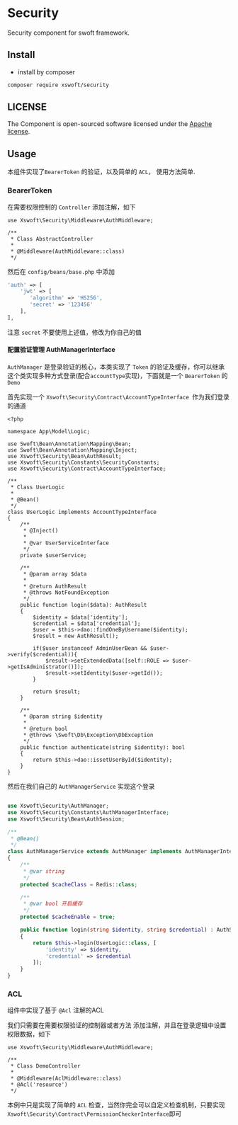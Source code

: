 # Security

Security component for swoft framework.

## Install

- install by composer

```bash
composer require xswoft/security
```

## LICENSE

The Component is open-sourced software licensed under the [Apache license](LICENSE).

## Usage

本组件实现了`BearerToken` 的验证，以及简单的 `ACL`， 使用方法简单.

### BearerToken

在需要权限控制的 `Controller` 添加注解，如下

```
use Xswoft\Security\Middleware\AuthMiddleware;

/**
 * Class AbstractController
 *
 * @Middleware(AuthMiddleware::class)
 */
```

然后在 `config/beans/base.php` 中添加

```php
'auth' => [
    'jwt' => [
       'algorithm' => 'HS256',
       'secret' => '123456'
    ],
],
```

注意 `secret` 不要使用上述值，修改为你自己的值

#### 配置验证管理 AuthManagerInterface

`AuthManager` 是登录验证的核心，本类实现了 `Token` 的验证及缓存，你可以继承这个类实现多种方式登录(配合`accountType`实现)，下面就是一个 `BearerToken` 的 `Demo`

首先实现一个 `Xswoft\Security\Contract\AccountTypeInterface `作为我们登录的通道

```
<?php

namespace App\Model\Logic;

use Swoft\Bean\Annotation\Mapping\Bean;
use Swoft\Bean\Annotation\Mapping\Inject;
use Xswoft\Security\Bean\AuthResult;
use Xswoft\Security\Constants\SecurityConstants;
use Xswoft\Security\Contract\AccountTypeInterface;

/**
 * Class UserLogic
 *
 * @Bean()
 */
class UserLogic implements AccountTypeInterface
{
    /**
     * @Inject()
     *
     * @var UserServiceInterface
     */
    private $userService;

    /**
     * @param array $data
     *
     * @return AuthResult
     * @throws NotFoundException
     */
    public function login($data): AuthResult
    {
        $identity = $data['identity'];
        $credential = $data['credential'];
        $user = $this->dao::findOneByUsername($identity);
        $result = new AuthResult();
        
        if($user instanceof AdminUserBean && $user->verify($credential)){
            $result->setExtendedData([self::ROLE => $user->getIsAdministrator()]);
            $result->setIdentity($user->getId());
        }
        
        return $result;
    }

    /**
     * @param string $identity
     *
     * @return bool
     * @throws \Swoft\Db\Exception\DbException
     */
    public function authenticate(string $identity): bool
    {
        return $this->dao::issetUserById($identity);
    }
}
```

然后在我们自己的 `AuthManagerService` 实现这个登录

```php

use Xswoft\Security\AuthManager;
use Xswoft\Security\Constants\AuthManagerInterface;
use Xswoft\Security\Bean\AuthSession;

/**
 * @Bean()
 */
class AuthManagerService extends AuthManager implements AuthManagerInterface
{
    /**
     * @var string
     */
    protected $cacheClass = Redis::class;

    /**
     * @var bool 开启缓存
     */
    protected $cacheEnable = true;

    public function login(string $identity, string $credential) : AuthSession
    {
        return $this->login(UserLogic::class, [
            'identity' => $identity,
            'credential' => $credential
        ]);
    }
}
```

### ACL

组件中实现了基于 `@Acl` 注解的ACL

我们只需要在需要权限验证的控制器或者方法 添加注解，并且在登录逻辑中设置权限数据，如下

```
use Xswoft\Security\Middleware\AuthMiddleware;

/**
 * Class DemoController
 *
 * @Middleware(AclMiddleware::class)
 * @Acl('resource')
 */
```

本例中只是实现了简单的 `ACL` 检查，当然你完全可以自定义检查机制，只要实现 `Xswoft\Security\Contract\PermissionCheckerInterface`即可
